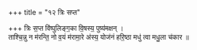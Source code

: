 +++
title = "१२ त्रिः सप्त"

+++
त्रिः स॒प्त वि॑ष्पुलिङ्ग॒का वि॒षस्य॒ पुष्य॑मक्षन् ।  
ताश्चि॒न्नु न म॑रन्ति॒ नो व॒यं म॑रामा॒रे अ॑स्य॒ योज॑नं हरि॒ष्ठा मधु॑ त्वा मधु॒ला च॑कार ॥